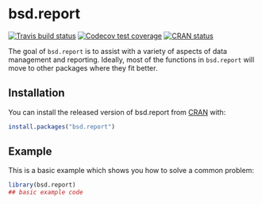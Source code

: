 # bsd.report

<!-- badges: start -->
[![Travis build status](https://travis-ci.org/billdenney/bsd.report.svg?branch=master)](https://travis-ci.org/billdenney/bsd.report)
[![Codecov test coverage](https://codecov.io/gh/billdenney/bsd.report/branch/master/graph/badge.svg)](https://codecov.io/gh/billdenney/bsd.report?branch=master)
[![CRAN status](https://www.r-pkg.org/badges/version/bsd.report)](https://CRAN.R-project.org/package=bsd.report)
<!-- badges: end -->

The goal of `bsd.report` is to assist with a variety of aspects of data
management and reporting.  Ideally, most of the functions in `bsd.report` will
move to other packages where they fit better.

## Installation

You can install the released version of bsd.report from [CRAN](https://CRAN.R-project.org) with:

``` r
install.packages("bsd.report")
```

## Example

This is a basic example which shows you how to solve a common problem:

``` r
library(bsd.report)
## basic example code
```


